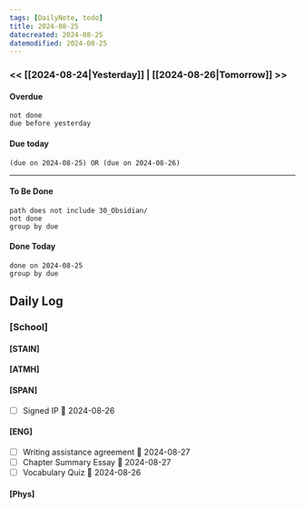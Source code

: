 ```yaml
---
tags: [DailyNote, todo]
title: 2024-08-25
datecreated: 2024-08-25
datemodified: 2024-08-25
---
```


### << [[2024-08-24|Yesterday]] | [[2024-08-26|Tomorrow]] >>

#### Overdue
```tasks
not done
due before yesterday
```
#### Due today

```tasks
(due on 2024-08-25) OR (due on 2024-08-26) 

```
---
#### To Be Done

```tasks
path does not include 30_Obsidian/
not done
group by due
```

#### Done Today

```tasks
done on 2024-08-25
group by due
```

## Daily Log

### [School]

#### [STAIN]


#### [ATMH]


#### [SPAN]
- [ ] Signed IP 📅 2024-08-26 

#### [ENG]
- [ ] Writing assistance agreement 📅 2024-08-27
- [ ] Chapter Summary Essay 📅 2024-08-27 
- [ ] Vocabulary Quiz 📅 2024-08-26 

#### [Phys]